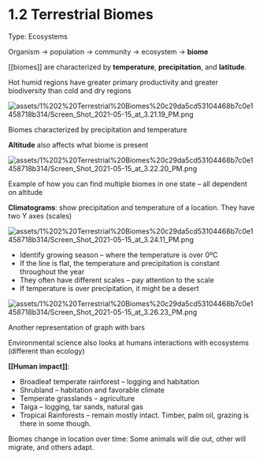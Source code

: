 # 1.2 Terrestrial Biomes

Type: Ecosystems

Organism → population → community → ecosystem → **biome**

[[biomes]] are characterized by **temperature**, **precipitation**, and **latitude**.

Hot humid regions have greater primary productivity and greater biodiversity than cold and dry regions

![assets/1%202%20Terrestrial%20Biomes%20c29da5cd53104468b7c0e1458718b314/Screen_Shot_2021-05-15_at_3.21.19_PM.png](Screen_Shot_2021-05-15_at_3.21.19_PM.png)

Biomes characterized by precipitation and temperature

**Altitude** also affects what biome is present

![assets/1%202%20Terrestrial%20Biomes%20c29da5cd53104468b7c0e1458718b314/Screen_Shot_2021-05-15_at_3.22.20_PM.png](Screen_Shot_2021-05-15_at_3.22.20_PM.png)

Example of how you can find multiple biomes in one state – all dependent on altitude

**Climatograms**: show precipitation and temperature of a location. They have two Y axes (scales)

![assets/1%202%20Terrestrial%20Biomes%20c29da5cd53104468b7c0e1458718b314/Screen_Shot_2021-05-15_at_3.24.11_PM.png](Screen_Shot_2021-05-15_at_3.24.11_PM.png)

- Identify growing season – where the temperature is over 0ºC
- If the line is flat, the temperature and precipitation is constant throughout the year
- They often have different scales – pay attention to the scale
- If temperature is over precipitation, it might be a desert

![assets/1%202%20Terrestrial%20Biomes%20c29da5cd53104468b7c0e1458718b314/Screen_Shot_2021-05-15_at_3.26.23_PM.png](Screen_Shot_2021-05-15_at_3.26.23_PM.png)

Another representation of graph with bars

Environmental science also looks at humans interactions with ecosystems (different than ecology)

**[[Human impact]]**:

- Broadleaf temperate rainforest – logging and habitation
- Shrubland – habitation and favorable climate
- Temperate grasslands – agriculture
- Taiga – logging, tar sands, natural gas
- Tropical Rainforests – remain mostly intact. Timber, palm oil, grazing is there in some though.

Biomes change in location over time: Some animals will die out, other will migrate, and others adapt.